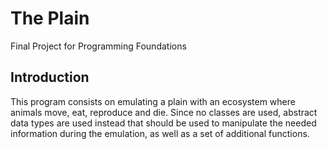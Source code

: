 # The Plain
Final Project for Programming Foundations

## Introduction
This program consists on emulating a plain with an ecosystem where animals move, eat, reproduce and die. Since no classes are used, abstract data types are used instead that should be used to manipulate the needed information during the emulation, as well as a set of additional functions.
